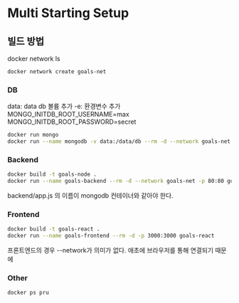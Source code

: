 # Multi Starting Setup

## 빌드 방법

docker network ls

``` bash
docker network create goals-net
```

### DB

data: data db 볼륨 추가
-e: 환경변수 추가
MONGO_INITDB_ROOT_USERNAME=max
MONGO_INITDB_ROOT_PASSWORD=secret

``` bash
docker run mongo
docker run --name mongodb -v data:/data/db --rm -d --network goals-net mongo
```

### Backend

``` bash
docker build -t goals-node .
docker run --name goals-backend --rm -d --network goals-net -p 80:80 goals-node
```

backend/app.js 의 이름이 mongodb 컨테이너와 같아야 한다.

### Frontend

``` bash
docker build -t goals-react .
docker run --name goals-frontend --rm -d -p 3000:3000 goals-react
```

프론트엔드의 경우 --network가 의미가 없다. 애초에 브라우저를 통해 연결되기 때문에

### Other

``` docker
docker ps pru
```
